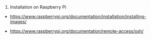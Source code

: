 
1. Installation on Raspberry Pi

* https://www.raspberrypi.org/documentation/installation/installing-images/

* https://www.raspberrypi.org/documentation/remote-access/ssh/

